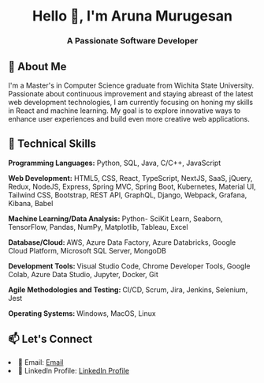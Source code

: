 <h1 align="center">Hello 👋, I'm Aruna Murugesan</h1>
<h3 align="center">A Passionate Software Developer</h3>

<h2 align="left"> 💬 About Me </h2> 
<p align="left">
I'm a Master's in Computer Science graduate from Wichita State University. Passionate about continuous improvement and staying abreast of the latest web development technologies, I am currently focusing on honing my skills in React and machine learning. My goal is to explore innovative ways to enhance user experiences and build even more creative web applications. </p>

<h2 align="left"> 🔭 Technical Skills </h2>
<p align="left"><strong>Programming Languages:</strong>  Python, SQL, Java, C/C++, JavaScript</p>
 <p align="left"><strong> Web Development:</strong>  HTML5, CSS, React, TypeScript, NextJS, SaaS, jQuery, Redux, NodeJS, Express, Spring MVC, Spring Boot, Kubernetes,
  Material UI, Tailwind CSS, Bootstrap, REST API, GraphQL, Django, Webpack, Grafana, Kibana, Babel</p>
<p align="left"><strong>Machine Learning/Data Analysis:</strong>  Python- SciKit Learn, Seaborn, TensorFlow, Pandas, NumPy, Matplotlib, Tableau, Excel</p>
<p align="left"><strong>Database/Cloud: </strong> AWS, Azure Data Factory, Azure Databricks, Google Cloud Platform, Microsoft SQL Server, MongoDB</p>
<p align="left"><strong>Development Tools: </strong> Visual Studio Code, Chrome Developer Tools, Google Colab, Azure Data Studio, Jupyter, Docker, Git</p>
<p align="left"> <strong>Agile Methodologies and Testing: </strong> CI/CD, Scrum, Jira, Jenkins, Selenium, Jest</p>
<p align="left"><strong>Operating Systems: </strong> Windows, MacOS, Linux </p>


<h2 align="left"> 📫 Let's Connect </h2>
<li>📧 Email: <a href="mailto:arunamurugesan03@gmailcom">Email</a></li>
        <li>💼 LinkedIn Profile: <a href="https://www.linkedin.com/in/arunamurugesan/" target="_blank">LinkedIn Profile</a></li>

